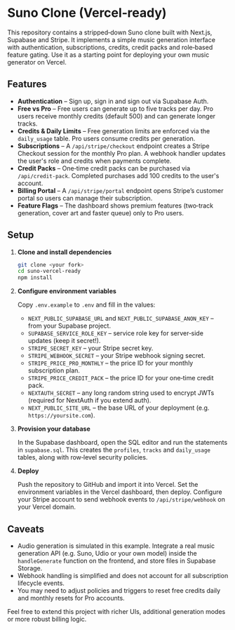 # Suno Clone (Vercel‑ready)

This repository contains a stripped‑down Suno clone built with Next.js, Supabase and Stripe. It implements a simple music generation interface with authentication, subscriptions, credits, credit packs and role‑based feature gating. Use it as a starting point for deploying your own music generator on Vercel.

## Features

* **Authentication** – Sign up, sign in and sign out via Supabase Auth.
* **Free vs Pro** – Free users can generate up to five tracks per day. Pro users receive monthly credits (default 500) and can generate longer tracks.
* **Credits & Daily Limits** – Free generation limits are enforced via the `daily_usage` table. Pro users consume credits per generation.
* **Subscriptions** – A `/api/stripe/checkout` endpoint creates a Stripe Checkout session for the monthly Pro plan. A webhook handler updates the user's role and credits when payments complete.
* **Credit Packs** – One‑time credit packs can be purchased via `/api/credit-pack`. Completed purchases add 100 credits to the user's account.
* **Billing Portal** – A `/api/stripe/portal` endpoint opens Stripe’s customer portal so users can manage their subscription.
* **Feature Flags** – The dashboard shows premium features (two‑track generation, cover art and faster queue) only to Pro users.

## Setup

1. **Clone and install dependencies**

   ```bash
   git clone <your fork>
   cd suno-vercel-ready
   npm install
   ```

2. **Configure environment variables**

   Copy `.env.example` to `.env` and fill in the values:

   - `NEXT_PUBLIC_SUPABASE_URL` and `NEXT_PUBLIC_SUPABASE_ANON_KEY` – from your Supabase project.
   - `SUPABASE_SERVICE_ROLE_KEY` – service role key for server‑side updates (keep it secret!).
   - `STRIPE_SECRET_KEY` – your Stripe secret key.
   - `STRIPE_WEBHOOK_SECRET` – your Stripe webhook signing secret.
   - `STRIPE_PRICE_PRO_MONTHLY` – the price ID for your monthly subscription plan.
   - `STRIPE_PRICE_CREDIT_PACK` – the price ID for your one‑time credit pack.
   - `NEXTAUTH_SECRET` – any long random string used to encrypt JWTs (required for NextAuth if you extend auth).
   - `NEXT_PUBLIC_SITE_URL` – the base URL of your deployment (e.g. `https://yoursite.com`).

3. **Provision your database**

   In the Supabase dashboard, open the SQL editor and run the statements in `supabase.sql`. This creates the `profiles`, `tracks` and `daily_usage` tables, along with row‑level security policies.

4. **Deploy**

   Push the repository to GitHub and import it into Vercel. Set the environment variables in the Vercel dashboard, then deploy. Configure your Stripe account to send webhook events to `/api/stripe/webhook` on your Vercel domain.

## Caveats

* Audio generation is simulated in this example. Integrate a real music generation API (e.g. Suno, Udio or your own model) inside the `handleGenerate` function on the frontend, and store files in Supabase Storage.
* Webhook handling is simplified and does not account for all subscription lifecycle events.
* You may need to adjust policies and triggers to reset free credits daily and monthly resets for Pro accounts.

Feel free to extend this project with richer UIs, additional generation modes or more robust billing logic.
